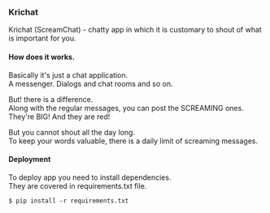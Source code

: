 ### Krichat

Krichat (ScreamChat) - chatty app in which it is customary to shout of what is important for you.

#### How does it works.
Basically it's just a chat application.  
A messenger. Dialogs and chat rooms and so on.

But! there is a difference.  
Along with the regular messages, you can post the SCREAMING ones.  
They're BIG! And they are red!  

But you cannot shout all the day long.  
To keep your words valuable, there is a daily limit of screaming messages.

#### Deployment

To deploy app you need to install dependencies.  
They are covered in requirements.txt file.
```
$ pip install -r requirements.txt
```
